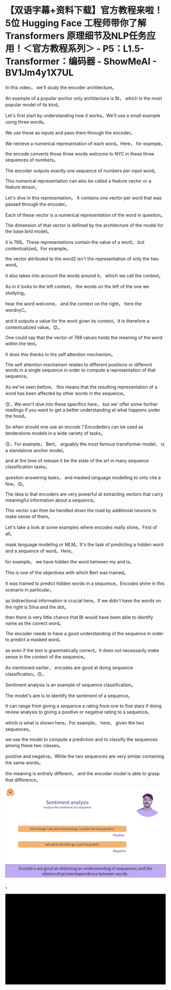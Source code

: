 # 【双语字幕+资料下载】官方教程来啦！5位 Hugging Face 工程师带你了解 Transformers 原理细节及NLP任务应用！＜官方教程系列＞ - P5：L1.5- Transformer：编码器 - ShowMeAI - BV1Jm4y1X7UL

In this video， we'll study the encoder architecture。

An example of a popular anchor only architecture is Bt， which is the most popular model of its kind。

Let's first start by understanding how it works。We'll use a small example using three words。

 We use these as inputs and pass them through the encoder。

We retrieve a numerical representation of each word。Here， for example。

 the encode converts those three words welcome to NYC in these three sequences of numbers。

The encoder outputs exactly one sequence of numbers per input word。

This numerical representation can also be called a feature vector or a feature tensor。

Let's dive in this representation。 It contains one vector per word that was passed through the encoder。

Each of these vector is a numerical representation of the word in question。

The dimension of that vector is defined by the architecture of the model for the base bird model。

 it is 768。These representations contain the value of a word， but contextualized。For example。

 the vector attributed to the word2 isn't the representation of only the two word。

It also takes into account the words around it， which we call the context。

As in it looks to the left context， the words on the left of the one we studying。

 hear the word welcome， and the context on the right， here the wordnyC。

 and it outputs a value for the word given its context。It is therefore a contextualized value。😊。

One could say that the vector of 768 values holds the meaning of the word within the text。

It does this thanks to the self attention mechanism。

The self attention mechanism relates to different positions or different words in a single sequence in order to compute a representation of that sequence。

As we've seen before， this means that the resulting representation of a word has been affected by other words in the sequence。

😊，We won't dive into these specifics here， but we' offer some further readings if you want to get a better understanding at what happens under the hood。

So when should one use an encode？Encodeders can be used as tenderalone models in a wide variety of tasks。

😊，For example， Bert， arguably the most famous transformer model， is a standalone anchor model。

 and at the time of release it be the state of the art in many sequence classification tasks。

 question answering tasks， and masked language modelling to only cite a few。😊。

The idea is that encoders are very powerful at extracting vectors that carry meaningful information about a sequence。

This vector can then be handled down the road by additional neurons to make sense of them。

Let's take a look at some examples where encodes really shine。First of all。

 mask language modeling or MLM。It's the task of predicting a hidden word and a sequence of word。Here。

 for example， we have hidden the word between my and is。

This is one of the objectives with which Bert was trained。

 It was trained to predict hidden words in a sequence。Encodes shine in this scenario in particular。

 as bidirectional information is crucial here。If we didn't have the words on the right is Silva and the dot。

 then there is very little chance that Bt would have been able to identify name as the correct word。

The encoder needs to have a good understanding of the sequence in order to predict a masked word。

 as even if the text is grammatically correct。It does not necessarily make sense in the context of the sequence。

As mentioned earlier， encodes are good at doing sequence classification。😊。

Sentiment analysis is an example of sequence classification。

The model's aim is to identify the sentiment of a sequence。

It can range from giving a sequence a rating from one to five stars if doing review analysis to giving a positive or negative rating to a sequence。

 which is what is shown here。For example， here， given the two sequences。

 we use the model to compute a prediction and to classify the sequences among these two classes。

 positive and negative。While the two sequences are very similar containing the same words。

 the meaning is entirely different， and the encoder model is able to grasp that difference。



![](img/9effa565b433264b98944ee23b41a7f0_1.png)

。

![](img/9effa565b433264b98944ee23b41a7f0_3.png)